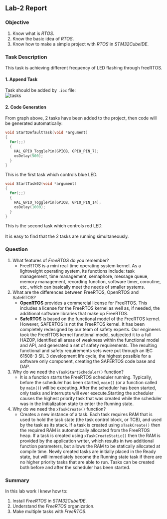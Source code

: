 ## Lab-2 Report

### Objective
1. Know what is *RTOS*.
2. Know the basic idea of *RTOS*.
3. Know how to make a simple project with *RTOS* in *STM32CubeIDE*.

### Task Description

This task is achieving different frequency of LED flashing through freeRTOS.
#### 1. Append Task
Task should be added by `.ioc` file:  
![tasks](https://tva1.sinaimg.cn/large/007S8ZIlly1gfwerpgr8lj30hk09174j.jpg)  
#### 2. Code Generation
From graph above, 2 tasks have been added to the project, then code will be generated automatically:
```C
void StartDefaultTask(void *argument)
{
  for(;;)
  {
    HAL_GPIO_TogglePin(GPIOB, GPIO_PIN_7);
    osDelay(500);
  }
}
```
This is the first task which controls blue LED.
```C
void StartTask02(void *argument)
{
  for(;;)
  {
    HAL_GPIO_TogglePin(GPIOB, GPIO_PIN_14);
    osDelay(1000);
  }
}
```
This is the second task which controls red LED.
<br></br> 
It is easy to find that the 2 tasks are running simultaneously.
### Question
1. What features of *FreeRTOS* do you remember?  
    - FreeRTOS is a mini real-time operating system kernel. As a lightweight operating system, its functions include: task management, time management, semaphore, message queue, memory management, recording function, software timer, coroutine, etc., which can basically meet the needs of smaller systems.  
2. What are the differences between FreeRTOS, OpenRTOS and SafeRTOS?  
    - **OpenRTOS** provides a commercial license for FreeRTOS. This includes a license for the FreeRTOS kernel as well as, if needed, the additional software libraries that make up FreeRTOS.
    - **SafeRTOS** is based on the functional model of the FreeRTOS kernel. However, SAFERTOS is not the FreeRTOS kernel. It has been completely redesigned by our team of safety experts. Our engineers took the FreeRTOS kernel functional model, subjected it to a full HAZOP, identified all areas of weakness within the functional model and API, and generated a set of safety requirements. The resulting functional and safety requirements sets were put through an IEC 61508-3 SIL 3 development life cycle, the highest possible for a software only component, creating the SAFERTOS code base and DAP.
3. Why do we need the `vTaskStartScheduler()` function?
    - It is a function starts the FreeRTOS scheduler running.
      Typically, before the scheduler has been started, `main()` (or a function called by `main()`) will be executing. After the scheduler has been started, only tasks and interrupts will ever execute.Starting the scheduler causes the highest priority task that was created while the scheduler was in the Initialization state to enter the Running state.
4. Why do we need the `xTaskCreate()` function?
    - Creates a new instance of a task.
      Each task requires RAM that is used to hold the task state (the task control block, or TCB), and used by the task as its stack. If a task is created using `xTaskCreate()` then the required RAM is automatically allocated from the FreeRTOS heap. If a task is created using `xTaskCreateStatic()` then the RAM is provided by the application writer, which results in two additional function parameters, but allows the RAM to be statically allocated at compile time. Newly created tasks are initially placed in the Ready state, but will immediately become the Running state task if there are no higher priority tasks that are able to run. Tasks can be created both before and after the scheduler has been started.

### Summary
In this lab work I knew how to:
1. Install *FreeRTOS* in *STM32CubeIDE*.
2. Understand the *FreeRTOS* organization.
3. Make multiple tasks with *FreeRTOS*.